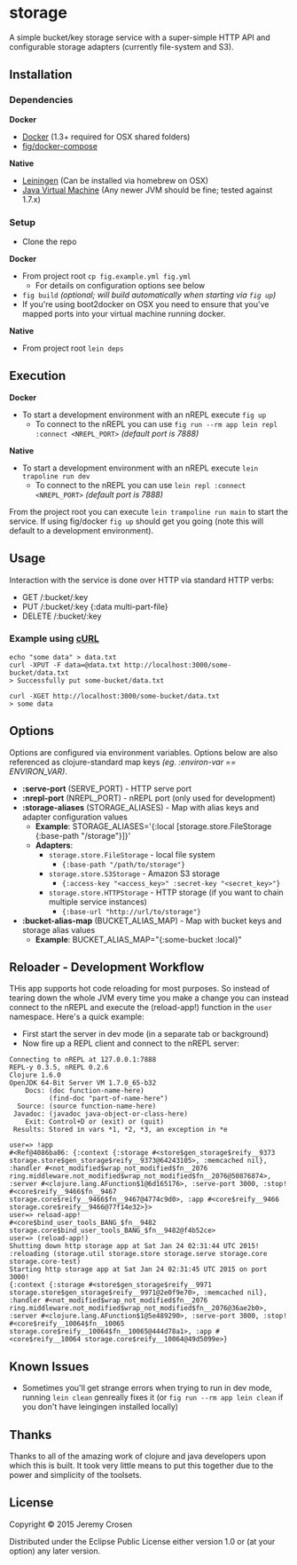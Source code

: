 # storage

A simple bucket/key storage service with a super-simple HTTP API and configurable storage
adapters (currently file-system and S3).

## Installation

### Dependencies
**Docker**
* [Docker](https://www.docker.com/) (1.3+ required for OSX shared folders)
* [fig/docker-compose](https://github.com/docker/fig)

**Native**
* [Leiningen](http://leiningen.org/) (Can be installed via homebrew on OSX)
* [Java Virtual Machine](https://java.com) (Any newer JVM should be fine; tested against 1.7.x)

### Setup
* Clone the repo

**Docker**
* From project root `cp fig.example.yml fig.yml`
  * For details on configuration options see below
* `fig build` _(optional; will build automatically when starting via `fig up`)_
* If you're using boot2docker on OSX you need to ensure that you've mapped ports into your
  virtual machine running docker.

**Native**
* From project root `lein deps`


## Execution
**Docker**
* To start a development environment with an nREPL execute `fig up`
  * To connect to the nREPL you can use `fig run --rm app lein repl :connect <NREPL_PORT>`
    _(default port is 7888)_

**Native**
* To start a development environment with an nREPL execute `lein trapoline run dev`
  * To connect to the nREPL you can use `lein repl :connect <NREPL_PORT>` _(default port is 7888)_

From the project root you can execute `lein trampoline run main` to start the service.  If using
fig/docker `fig up` should get you going (note this will default to a development environment).

## Usage

Interaction with the service is done over HTTP via standard HTTP verbs:

* GET /:bucket/:key
* PUT /:bucket/:key {:data multi-part-file}
* DELETE /:bucket/:key

### Example using [cURL](https://github.com/bagder/curl)

```shell
echo "some data" > data.txt
curl -XPUT -F data=@data.txt http://localhost:3000/some-bucket/data.txt
> Successfully put some-bucket/data.txt

curl -XGET http://localhost:3000/some-bucket/data.txt
> some data
```

## Options

Options are configured via environment variables. Options below are also referenced as
clojure-standard map keys *(eg. :environ-var == ENVIRON_VAR)*.

* **:serve-port** (SERVE_PORT) - HTTP serve port
* **:nrepl-port** (NREPL_PORT) - nREPL port (only used for development)
* **:storage-aliases** (STORAGE_ALIASES) - Map with alias keys and adapter configuration values
  * **Example**: STORAGE_ALIASES='{:local [storage.store.FileStorage {:base-path "/storage"}]}'
  * **Adapters**:
    * `storage.store.FileStorage` - local file system
      * `{:base-path "/path/to/storage"}`
    * `storage.store.S3Storage` - Amazon S3 storage
      * `{:access-key "<access_key>" :secret-key "<secret_key>"}`
    * `storage.store.HTTPStorage` - HTTP storage (if you want to chain multiple service instances)
      * `{:base-url "http://url/to/storage"}`
* **:bucket-alias-map** (BUCKET_ALIAS_MAP) - Map with bucket keys and storage alias values
  * **Example**: BUCKET_ALIAS_MAP="{:some-bucket :local}"


## Reloader - Development Workflow

THis app supports hot code reloading for most purposes.  So instead of tearing down the whole JVM
every time you make a change you can instead connect to the nREPL and execute the (reload-app!)
function in the `user` namespace.  Here's a quick example:

* First start the server in dev mode (in a separate tab or background)
* Now fire up a REPL client and connect to the nREPL server:

```
Connecting to nREPL at 127.0.0.1:7888
REPL-y 0.3.5, nREPL 0.2.6
Clojure 1.6.0
OpenJDK 64-Bit Server VM 1.7.0_65-b32
    Docs: (doc function-name-here)
          (find-doc "part-of-name-here")
  Source: (source function-name-here)
 Javadoc: (javadoc java-object-or-class-here)
    Exit: Control+D or (exit) or (quit)
 Results: Stored in vars *1, *2, *3, an exception in *e

user=> !app
#<Ref@4086ba06: {:context {:storage #<store$gen_storage$reify__9373 storage.store$gen_storage$reify__9373@64243105>, :memcached nil}, :handler #<not_modified$wrap_not_modified$fn__2076 ring.middleware.not_modified$wrap_not_modified$fn__2076@50876874>, :server #<clojure.lang.AFunction$1@6d165176>, :serve-port 3000, :stop! #<core$reify__9466$fn__9467 storage.core$reify__9466$fn__9467@4774c9d0>, :app #<core$reify__9466 storage.core$reify__9466@77f14e32>}>
user=> reload-app!
#<core$bind_user_tools_BANG_$fn__9482 storage.core$bind_user_tools_BANG_$fn__9482@f4b52ce>
user=> (reload-app!)
Shutting down http storage app at Sat Jan 24 02:31:44 UTC 2015!
:reloading (storage.util storage.store storage.serve storage.core storage.core-test)
Starting http storage app at Sat Jan 24 02:31:45 UTC 2015 on port 3000!
{:context {:storage #<store$gen_storage$reify__9971 storage.store$gen_storage$reify__9971@2e0f9e70>, :memcached nil}, :handler #<not_modified$wrap_not_modified$fn__2076 ring.middleware.not_modified$wrap_not_modified$fn__2076@36ae2b0>, :server #<clojure.lang.AFunction$1@5e489290>, :serve-port 3000, :stop! #<core$reify__10064$fn__10065 storage.core$reify__10064$fn__10065@444d78a1>, :app #<core$reify__10064 storage.core$reify__10064@49d5099e>}
```

## Known Issues

* Sometimes you'll get strange errors when trying to run in dev mode, running `lein clean`
  genreally fixes it (or `fig run --rm app lein clean` if you don't have leingingen installed locally)

## Thanks

Thanks to all of the amazing work of clojure and java developers upon which this is built. It
took very little means to put this together due to the power and simplicity of the toolsets.

## License

Copyright © 2015 Jeremy Crosen

Distributed under the Eclipse Public License either version 1.0 or (at
your option) any later version.
